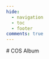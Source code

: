 ```yaml
---
hide:
  - navigation
  - toc
  - footer
comments: true
---
```

<link rel="stylesheet" type="text/css" href="cos-album/public/css/cos-album.min.css?v=1.1.6">
# COS Album
<!-- <style>
/* https://github.com/lonekorean/gist-syntax-themes */
@import url('https://cdn.rawgit.com/lonekorean/gist-syntax-themes/b737b139/stylesheets/tomorrow-night.css');
</style> -->
  <div class="album-content">
  </div>

  <script type="text/javascript" src="cos-album/public/js/cos-album.js?v=1.1.6"></script>
  <script>
    /*相册*/
    new Cosalbum({
      'xmlLink': 'https://album-1255316209.cos.ap-shanghai.myqcloud.com',
      'prependTo': '.album-content',
      'viewNum': 8,
      // 'copyUrl': '//album.ohtoai.top',
      'copyUrl': '//album-1255316209.cos.ap-shanghai.myqcloud.com',
      "album_regex": 'cloud/.*'
    });
  </script>
    
  </body>
</html>